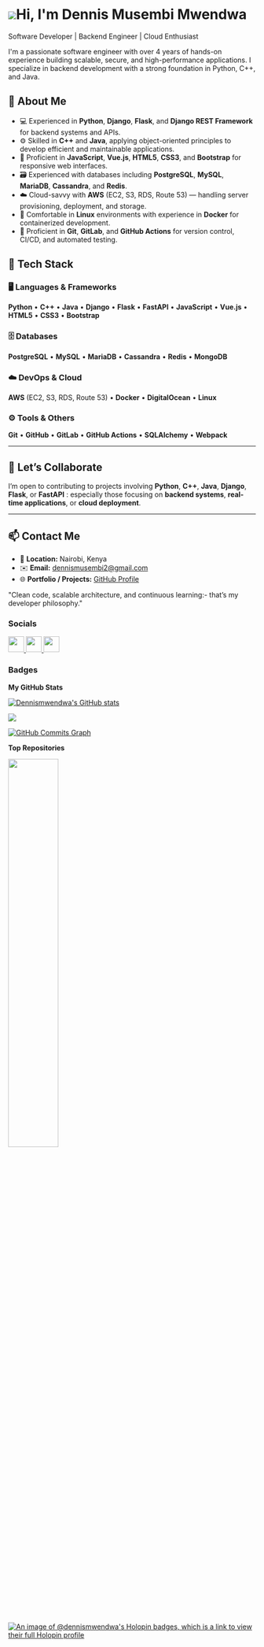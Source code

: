 
![](https://user-images.githubusercontent.com/18350557/176309783-0785949b-9127-417c-8b55-ab5a4333674e.gif)Hi, I'm Dennis Musembi Mwendwa
==============================================================================================================================================

Software Developer | Backend Engineer | Cloud Enthusiast

I'm a passionate software engineer with over 4 years of hands-on experience building scalable, secure, and high-performance applications. I specialize in backend development with a strong foundation in Python, C++, and Java.

## 🧠 About Me

- 💻 Experienced in **Python**, **Django**, **Flask**, and **Django REST Framework** for backend systems and APIs.  
- ⚙️ Skilled in **C++** and **Java**, applying object-oriented principles to develop efficient and maintainable applications.  
- 🎨 Proficient in **JavaScript**, **Vue.js**, **HTML5**, **CSS3**, and **Bootstrap** for responsive web interfaces.  
- 🗃️ Experienced with databases including **PostgreSQL**, **MySQL**, **MariaDB**, **Cassandra**, and **Redis**.  
- ☁️ Cloud-savvy with **AWS** (EC2, S3, RDS, Route 53) — handling server provisioning, deployment, and storage.  
- 🐧 Comfortable in **Linux** environments with experience in **Docker** for containerized development.  
- 🔁 Proficient in **Git**, **GitLab**, and **GitHub Actions** for version control, CI/CD, and automated testing.  

## 🧩 Tech Stack

### 🖥️ Languages & Frameworks
**Python** • **C++** • **Java** • **Django** • **Flask** • **FastAPI** • **JavaScript** • **Vue.js** • **HTML5** • **CSS3** • **Bootstrap**

### 🗄️ Databases
**PostgreSQL** • **MySQL** • **MariaDB** • **Cassandra** • **Redis** • **MongoDB**

### ☁️ DevOps & Cloud
**AWS** (EC2, S3, RDS, Route 53) • **Docker** • **DigitalOcean** • **Linux**

### ⚙️ Tools & Others
**Git** • **GitHub** • **GitLab** • **GitHub Actions** • **SQLAlchemy** • **Webpack**

---

## 🤝 Let’s Collaborate

I’m open to contributing to projects involving **Python**, **C++**, **Java**, **Django**, **Flask**, or **FastAPI** : especially those focusing on **backend systems**, **real-time applications**, or **cloud deployment**.

---

## 📫 Contact Me

- 📍 **Location:** Nairobi, Kenya  
- ✉️ **Email:** [dennismusembi2@gmail.com](mailto:dennismusembi2@gmail.com)  
- 🌐 **Portfolio / Projects:** [GitHub Profile](https://github.com/Dennismwendwa)

"Clean code, scalable architecture, and continuous learning:- that’s my developer philosophy."


### Socials

<p align="left"> <a href="https://www.github.com/Dennismwendwa" target="_blank" rel="noreferrer"> <picture> <source media="(prefers-color-scheme: dark)" srcset="https://raw.githubusercontent.com/danielcranney/readme-generator/main/public/icons/socials/github-dark.svg" /> <source media="(prefers-color-scheme: light)" srcset="https://raw.githubusercontent.com/danielcranney/readme-generator/main/public/icons/socials/github.svg" /> <img src="https://raw.githubusercontent.com/danielcranney/readme-generator/main/public/icons/socials/github.svg" width="32" height="32" /> </picture> </a> <a href="https://www.linkedin.com/in/dennis-musembi-83a18bb7" target="_blank" rel="noreferrer"> <picture> <source media="(prefers-color-scheme: dark)" srcset="undefined" /> <source media="(prefers-color-scheme: light)" srcset="https://raw.githubusercontent.com/danielcranney/readme-generator/main/public/icons/socials/linkedin.svg" /> <img src="https://raw.githubusercontent.com/danielcranney/readme-generator/main/public/icons/socials/linkedin.svg" width="32" height="32" /> </picture> </a> <a href="https://www.x.com/Dennismusembi1" target="_blank" rel="noreferrer"> <picture> <source media="(prefers-color-scheme: dark)" srcset="https://raw.githubusercontent.com/danielcranney/readme-generator/main/public/icons/socials/twitter-dark.svg" /> <source media="(prefers-color-scheme: light)" srcset="https://raw.githubusercontent.com/danielcranney/readme-generator/main/public/icons/socials/twitter.svg" /> <img src="https://raw.githubusercontent.com/danielcranney/readme-generator/main/public/icons/socials/twitter.svg" width="32" height="32" /> </picture> </a></p>

### Badges

<b>My GitHub Stats</b>

<a href="http://www.github.com/Dennismwendwa"><img src="https://github-readme-stats.vercel.app/api?username=Dennismwendwa&show_icons=true&hide=stars,issues,contribs&count_private=true&title_color=0891b2&text_color=ffffff&icon_color=0891b2&bg_color=1c1917&hide_border=true&show_icons=true" alt="Dennismwendwa's GitHub stats" /></a>

<a href="http://www.github.com/Dennismwendwa"><img src="https://github-readme-streak-stats.herokuapp.com/?user=Dennismwendwa&stroke=ffffff&background=1c1917&ring=0891b2&fire=0891b2&currStreakNum=ffffff&currStreakLabel=0891b2&sideNums=ffffff&sideLabels=ffffff&dates=ffffff&hide_border=true" /></a>

<a href="http://www.github.com/Dennismwendwa"><img src="https://github-readme-activity-graph.cyclic.app/graph?username=Dennismwendwa&bg_color=1c1917&color=ffffff&line=0891b2&point=ffffff&area_color=1c1917&area=true&hide_border=true&custom_title=GitHub%20Commits%20Graph" alt="GitHub Commits Graph" /></a>

<b>Top Repositories</b>

<div width="100%" align="center"><a href="https://github.com/Dennismwendwa/bank_management" align="left"><img align="left" width="45%" src="https://github-readme-stats.vercel.app/api/pin/?username=Dennismwendwa&repo=bank_management&title_color=0891b2&text_color=ffffff&icon_color=0891b2&bg_color=1c1917&hide_border=true&locale=en" /></a></div><br /><br /><br /><br /><br /><br /><br />

[![An image of @dennismwendwa's Holopin badges, which is a link to view their full Holopin profile](https://holopin.me/dennismwendwa)](https://holopin.io/@dennismwendwa)
